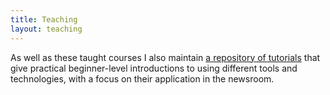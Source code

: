 ```yaml
---
title: Teaching
layout: teaching
---
```

As well as these taught courses I also maintain [a repository of tutorials](https://github.com/maxharlow/tutorials) that give practical beginner-level introductions to using different tools and technologies, with a focus on their application in the newsroom.
